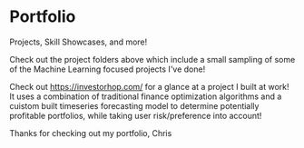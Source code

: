 # Portfolio
Projects, Skill Showcases, and more!

Check out the project folders above which include a small sampling of some of the Machine Learning focused projects I've done!

Check out https://investorhop.com/ for a glance at a project I built at work! It uses a combination of traditional finance optimization algorithms and a cuistom built timeseries forecasting model to determine potentially profitable portfolios, while taking user risk/preference into account!

Thanks for checking out my portfolio,
Chris
